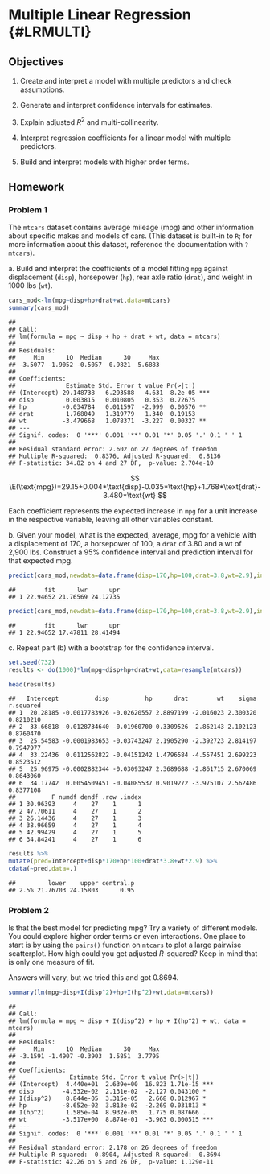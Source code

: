 # Multiple Linear Regression {#LRMULTI}

## Objectives

1) Create and interpret a model with multiple predictors and check assumptions.   

2) Generate and interpret confidence intervals for estimates.  

3) Explain adjusted $R^2$ and multi-collinearity.  

4) Interpret regression coefficients for a linear model with multiple predictors.   

5) Build and interpret models with higher order terms.  


## Homework 

### Problem 1  

The `mtcars` dataset contains average mileage (mpg) and other information about specific makes and models of cars. (This dataset is built-in to `R`; for more information about this dataset, reference the documentation with `?mtcars`). 

a. Build and interpret the coefficients of a model fitting `mpg` against displacement (`disp`), horsepower (`hp`), rear axle ratio (`drat`), and weight in 1000 lbs (`wt`). 


```r
cars_mod<-lm(mpg~disp+hp+drat+wt,data=mtcars)
summary(cars_mod)
```

```
## 
## Call:
## lm(formula = mpg ~ disp + hp + drat + wt, data = mtcars)
## 
## Residuals:
##     Min      1Q  Median      3Q     Max 
## -3.5077 -1.9052 -0.5057  0.9821  5.6883 
## 
## Coefficients:
##              Estimate Std. Error t value Pr(>|t|)    
## (Intercept) 29.148738   6.293588   4.631  8.2e-05 ***
## disp         0.003815   0.010805   0.353  0.72675    
## hp          -0.034784   0.011597  -2.999  0.00576 ** 
## drat         1.768049   1.319779   1.340  0.19153    
## wt          -3.479668   1.078371  -3.227  0.00327 ** 
## ---
## Signif. codes:  0 '***' 0.001 '**' 0.01 '*' 0.05 '.' 0.1 ' ' 1
## 
## Residual standard error: 2.602 on 27 degrees of freedom
## Multiple R-squared:  0.8376,	Adjusted R-squared:  0.8136 
## F-statistic: 34.82 on 4 and 27 DF,  p-value: 2.704e-10
```

$$
\E(\text{mpg})=29.15+0.004*\text{disp}-0.035*\text{hp}+1.768*\text{drat}-3.480*\text{wt}
$$

Each coefficient represents the expected increase in `mpg` for a unit increase in the respective variable, leaving all other variables constant. 

b. Given your model, what is the expected, average, mpg for a vehicle with a displacement of 170, a horsepower of 100, a `drat` of 3.80 and a wt of 2,900 lbs. Construct a 95% confidence interval and prediction interval for that expected mpg. 


```r
predict(cars_mod,newdata=data.frame(disp=170,hp=100,drat=3.8,wt=2.9),interval="confidence")
```

```
##        fit      lwr      upr
## 1 22.94652 21.76569 24.12735
```

```r
predict(cars_mod,newdata=data.frame(disp=170,hp=100,drat=3.8,wt=2.9),interval="prediction")
```

```
##        fit      lwr      upr
## 1 22.94652 17.47811 28.41494
```

c. Repeat part (b) with a bootstrap for the confidence interval.


```r
set.seed(732)
results <- do(1000)*lm(mpg~disp+hp+drat+wt,data=resample(mtcars))
```


```r
head(results)
```

```
##   Intercept          disp          hp      drat        wt    sigma r.squared
## 1  20.28185 -0.0017783926 -0.02620557 2.8897199 -2.016023 2.300320 0.8210210
## 2  33.66818 -0.0128734640 -0.01960700 0.3309526 -2.862143 2.102123 0.8760470
## 3  25.54583 -0.0001983653 -0.03743247 2.1905290 -2.392723 2.814197 0.7947977
## 4  33.22436  0.0112562822 -0.04151242 1.4796584 -4.557451 2.699223 0.8523512
## 5  25.96975 -0.0002882344 -0.03093247 2.3689688 -2.861715 2.670069 0.8643060
## 6  34.17742  0.0054509451 -0.04085537 0.9019272 -3.975107 2.562486 0.8377108
##          F numdf dendf .row .index
## 1 30.96393     4    27    1      1
## 2 47.70611     4    27    1      2
## 3 26.14436     4    27    1      3
## 4 38.96659     4    27    1      4
## 5 42.99429     4    27    1      5
## 6 34.84241     4    27    1      6
```



```r
results %>%
mutate(pred=Intercept+disp*170+hp*100+drat*3.8+wt*2.9) %>%
cdata(~pred,data=.)
```

```
##         lower    upper central.p
## 2.5% 21.76703 24.15803      0.95
```

### Problem 2 

Is that the best model for predicting mpg? Try a variety of different models. You could explore higher order terms or even interactions. One place to start is by using the `pairs()` function on `mtcars` to plot a large pairwise scatterplot. How high could you get adjusted $R$-squared? Keep in mind that is only one measure of fit. 

Answers will vary, but we tried this and got 0.8694. 


```r
summary(lm(mpg~disp+I(disp^2)+hp+I(hp^2)+wt,data=mtcars))
```

```
## 
## Call:
## lm(formula = mpg ~ disp + I(disp^2) + hp + I(hp^2) + wt, data = mtcars)
## 
## Residuals:
##     Min      1Q  Median      3Q     Max 
## -3.1591 -1.4907 -0.3903  1.5851  3.7795 
## 
## Coefficients:
##               Estimate Std. Error t value Pr(>|t|)    
## (Intercept)  4.440e+01  2.639e+00  16.823 1.71e-15 ***
## disp        -4.532e-02  2.131e-02  -2.127 0.043100 *  
## I(disp^2)    8.844e-05  3.315e-05   2.668 0.012967 *  
## hp          -8.652e-02  3.813e-02  -2.269 0.031813 *  
## I(hp^2)      1.585e-04  8.932e-05   1.775 0.087666 .  
## wt          -3.517e+00  8.874e-01  -3.963 0.000515 ***
## ---
## Signif. codes:  0 '***' 0.001 '**' 0.01 '*' 0.05 '.' 0.1 ' ' 1
## 
## Residual standard error: 2.178 on 26 degrees of freedom
## Multiple R-squared:  0.8904,	Adjusted R-squared:  0.8694 
## F-statistic: 42.26 on 5 and 26 DF,  p-value: 1.129e-11
```


